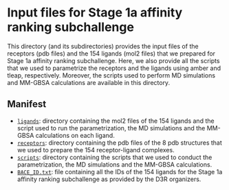 # Input files for Stage 1a affinity ranking subchallenge

This directory (and its subdirectories) provides the input files of the receptors (pdb files) and the 154 ligands (mol2 files) that we prepared for Stage 1a affinity ranking subchallenge. Here, we also provide all the scripts that we used to parametrize the receptors and the ligands using amber and tleap, respectively. Moreover, the scripts used to perform MD simulations and MM-GBSA calculations are available in this directory.
 
## Manifest

- [`ligands`](ligands): directory containing the mol2 files of the 154 ligands and the script used to run the parametrization, the MD simulations and the MM-GBSA calculations on each ligand.
- [`receptors`](receptors): directory containing the pdb files of the 8 pdb structures that we used to prepare the 154 receptor-ligand complexes.
- [`scripts`](scripts): directory containing the scripts that we used to conduct the parametrization, the MD simulations and the MM-GBSA calculations.
- [`BACE_ID.txt`](BACE_ID.txt): file containing all the IDs of the 154 ligands for the Stage 1a affinity ranking subchallenge as provided by the D3R organizers.



